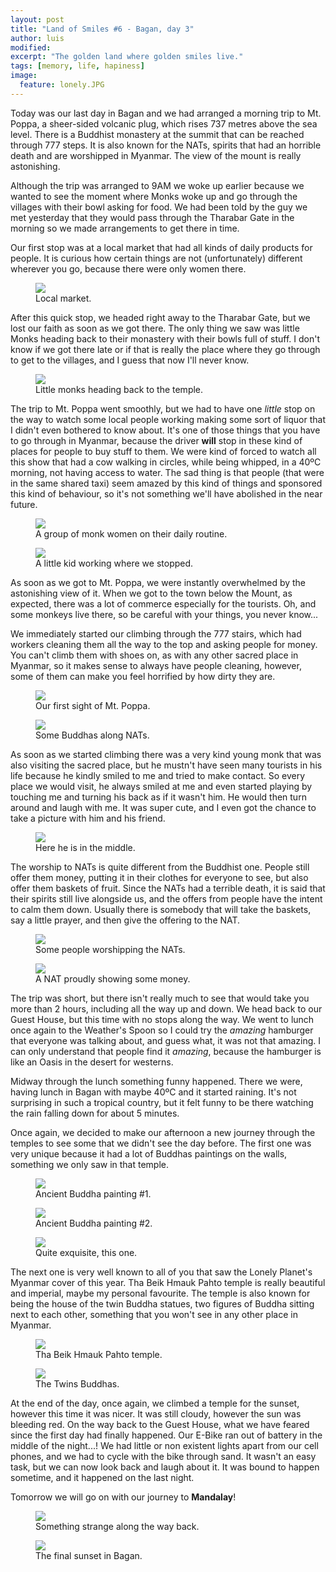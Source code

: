 ```yaml
---
layout: post
title: "Land of Smiles #6 - Bagan, day 3"
author: luis
modified:
excerpt: "The golden land where golden smiles live."
tags: [memory, life, hapiness]
image:
  feature: lonely.JPG
---
```


Today was our last day in Bagan and we had arranged a morning trip to Mt. Poppa, a sheer-sided volcanic plug, which rises 737 metres above the sea level. There is a Buddhist monastery at the summit that can be reached through 777 steps. It is also known for the NATs, spirits that had an horrible death and are worshipped in Myanmar. The view of the mount is really astonishing.

Although the trip was arranged to 9AM we woke up earlier because we wanted to see the moment where Monks woke up and go through the villages with their bowl asking for food. We had been told by the guy we met yesterday that they would pass through the Tharabar Gate in the morning so we made arrangements to get there in time.

Our first stop was at a local market that had all kinds of daily products for people. It is curious how certain things are not (unfortunately) different wherever you go, because there were only women there.


<figure>
	<a href="../images/myanmar/5Bagan/market.JPG"><img src="../images/myanmar/5Bagan/market.JPG"></a>
	<figcaption>Local market.</figcaption>
</figure>


After this quick stop, we headed right away to the Tharabar Gate, but we lost our faith as soon as we got there. The only thing we saw was little Monks heading back to their monastery with their bowls full of stuff. I don't know if we got there late or if that is really the place where they go through to get to the villages, and I guess that now I'll never know.


<figure>
	<a href="../images/myanmar/5Bagan/tharabar.JPG"><img src="../images/myanmar/5Bagan/tharabar.JPG"></a>
	<figcaption>Little monks heading back to the temple.</figcaption>
</figure>


The trip to Mt. Poppa went smoothly, but we had to have one <i>little</i> stop on the way to watch some local people working making some sort of liquor that I didn't even bothered to know about. It's one of those things that you have to go through in Myanmar, because the driver <b>will</b> stop in these kind of places for people to buy stuff to them. We were kind of forced to watch all this show that had a cow walking in circles, while being whipped, in a 40ºC morning, not having access to water. The sad thing is that people (that were in the same shared taxi) seem amazed by this kind of things and sponsored this kind of behaviour, so it's not something we'll have abolished in the near future.


<figure>
	<a href="../images/myanmar/5Bagan/girlmonk.JPG"><img src="../images/myanmar/5Bagan/girlmonk.JPG"></a>
	<figcaption>A group of monk women on their daily routine.</figcaption>
</figure>


<figure>
	<a href="../images/myanmar/5Bagan/kidworking.JPG"><img src="../images/myanmar/5Bagan/kidworking.JPG"></a>
	<figcaption>A little kid working where we stopped.</figcaption>
</figure>


As soon as we got to Mt. Poppa, we were instantly overwhelmed by the astonishing view of it. When we got to the town below the Mount, as expected, there was a lot of commerce especially for the tourists. Oh, and some monkeys live there, so be careful with your things, you never know...

We immediately started our climbing through the 777 stairs, which had workers cleaning them all the way to the top and asking people for money. You can't climb them with shoes on, as with any other sacred place in Myanmar, so it makes sense to always have people cleaning, however, some of them can make you feel horrified by how dirty they are.


<figure>
	<a href="../images/myanmar/5Bagan/mtpoppa.JPG"><img src="../images/myanmar/5Bagan/mtpoppa.JPG"></a>
	<figcaption>Our first sight of Mt. Poppa.</figcaption>
</figure>


<figure>
	<a href="../images/myanmar/5Bagan/buddhanat.JPG"><img src="../images/myanmar/5Bagan/buddhanat.JPG"></a>
	<figcaption>Some Buddhas along NATs.</figcaption>
</figure>


As soon as we started climbing there was a very kind young monk that was also visiting the sacred place, but he mustn't have seen many tourists in his life because he kindly smiled to me and tried to make contact. So every place we would visit, he always smiled at me and even started playing by touching me and turning his back as if it wasn't him. He would then turn around and laugh with me. It was super cute, and I even got the chance to take a picture with him and his friend.


<figure>
	<a href="../images/myanmar/5Bagan/memonk.JPG"><img src="../images/myanmar/5Bagan/memonk.JPG"></a>
	<figcaption>Here he is in the middle.</figcaption>
</figure>


The worship to NATs is quite different from the Buddhist one. People still offer them money, putting it in their clothes for everyone to see, but also offer them baskets of fruit. Since the NATs had a terrible death, it is said that their spirits still live alongside us, and the offers from people have the intent to calm them down. Usually there is somebody that will take the baskets, say a little prayer, and then give the offering to the NAT.


<figure>
	<a href="../images/myanmar/5Bagan/offernat.JPG"><img src="../images/myanmar/5Bagan/offernat.JPG"></a>
	<figcaption>Some people worshipping the NATs.</figcaption>
</figure>


<figure>
	<a href="../images/myanmar/5Bagan/natmoney.JPG"><img src="../images/myanmar/5Bagan/natmoney.JPG"></a>
	<figcaption>A NAT proudly showing some money.</figcaption>
</figure>


The trip was short, but there isn't really much to see that would take you more than 2 hours, including all the way up and down. We head back to our Guest House, but this time with no stops along the way.
We went to lunch once again to the Weather's Spoon so I could try the <i>amazing</i> hamburger that everyone was talking about, and guess what, it was not that amazing. I can only understand that people find it <i>amazing</i>, because the hamburger is like an Oasis in the desert for westerns.

Midway through the lunch something funny happened. There we were, having lunch in Bagan with maybe 40ºC and it started raining. It's not surprising in such a tropical country, but it felt funny to be there watching the rain falling down for about 5 minutes.

Once again, we decided to make our afternoon a new journey through the temples to see some that we didn't see the day before. The first one was very unique because it had a lot of Buddhas paintings on the walls, something we only saw in that temple.


<figure>
	<a href="../images/myanmar/5Bagan/paint1.JPG"><img src="../images/myanmar/5Bagan/paint1.JPG"></a>
	<figcaption>Ancient Buddha painting #1.</figcaption>
</figure>

<figure>
	<a href="../images/myanmar/5Bagan/paint2.JPG"><img src="../images/myanmar/5Bagan/paint2.JPG"></a>
	<figcaption>Ancient Buddha painting #2.</figcaption>
</figure>

<figure>
	<a href="../images/myanmar/5Bagan/paint3.JPG"><img src="../images/myanmar/5Bagan/paint3.JPG"></a>
	<figcaption>Quite exquisite, this one.</figcaption>
</figure>


The next one is very well known to all of you that saw the Lonely Planet's Myanmar cover of this year. Tha Beik Hmauk Pahto temple is really beautiful and imperial, maybe my personal favourite.
The temple is also known for being the house of the twin Buddha statues, two figures of Buddha sitting next to each other, something that you won't see in any other place in Myanmar.

<figure>
	<a href="../images/myanmar/5Bagan/lonely.JPG"><img src="../images/myanmar/5Bagan/lonely.JPG"></a>
	<figcaption>Tha Beik Hmauk Pahto temple.</figcaption>
</figure>

<figure>
	<a href="../images/myanmar/5Bagan/twins.JPG"><img src="../images/myanmar/5Bagan/twins.JPG"></a>
	<figcaption>The Twins Buddhas.</figcaption>
</figure>


At the end of the day, once again, we climbed a temple for the sunset, however this time it was nicer. It was still cloudy, however the sun was bleeding red.
On the way back to the Guest House, what we have feared since the first day had finally happened. Our E-Bike ran out of battery in the middle of the night...! We had little or non existent lights apart from our cell phones, and we had to cycle with the bike through sand. It wasn't an easy task, but we can now look back and laugh about it. It was bound to happen sometime, and it happened on the last night.

Tomorrow we will go on with our journey to <b>Mandalay</b>!

<figure>
	<a href="../images/myanmar/5Bagan/what.JPG"><img src="../images/myanmar/5Bagan/what.JPG"></a>
	<figcaption>Something strange along the way back.</figcaption>
</figure>

<figure>
	<a href="../images/myanmar/5Bagan/sunset31.JPG"><img src="../images/myanmar/5Bagan/sunset31.JPG"></a>
	<figcaption>The final sunset in Bagan.</figcaption>
</figure>